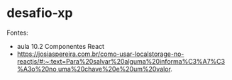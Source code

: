 # desafio-xp

Fontes:

- aula 10.2 Componentes React
- https://josiaspereira.com.br/como-usar-localstorage-no-reactjs/#:~:text=Para%20salvar%20alguma%20informa%C3%A7%C3%A3o%20no,uma%20chave%20e%20um%20valor.
